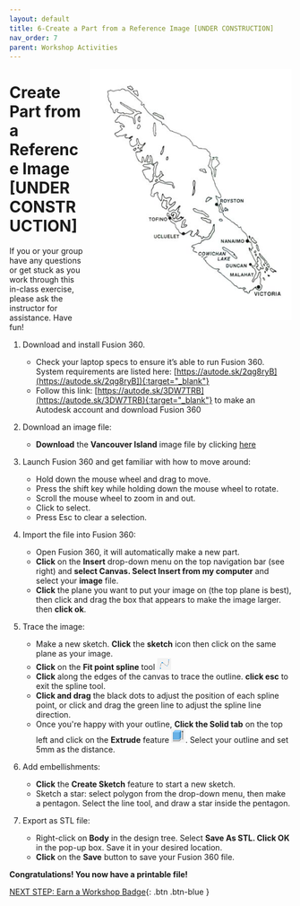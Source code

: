 ```yaml
---
layout: default
title: 6-Create a Part from a Reference Image [UNDER CONSTRUCTION]
nav_order: 7
parent: Workshop Activities
---
```


<img src="images/act-6/VanIsle.png" alt="bo-o-o-o-one?!" style="float:right;width:360px;margin-left:10px;">

# **Create Part from a Reference Image [UNDER CONSTRUCTION]**

If you or your group have any questions or get stuck as you work through this in-class exercise, please ask the instructor for assistance.  Have fun!

1.  Download and install Fusion 360.
    -   Check your laptop specs to ensure it’s able to run Fusion 360. System requirements are listed here: [https://autode.sk/2qg8ryB](https://autode.sk/2qg8ryB]){:target="_blank"}
    -   Follow this link: [https://autode.sk/3DW7TRB](https://autode.sk/3DW7TRB){:target="_blank"} to make an Autodesk account and download Fusion 360

2.  Download an image file:
    -   **Download** the **Vancouver Island** image file by clicking <a href="images/act-6/VanIsle.png" download>here</a>

3.  Launch Fusion 360 and get familiar with how to move around:
    -   Hold down the mouse wheel and drag to move.
    -   Press the shift key while holding down the mouse wheel to rotate.
    -   Scroll the mouse wheel to zoom in and out.
    -   Click to select.
    -   Press Esc to clear a selection.

4.  Import the file into Fusion 360:
    -   Open Fusion 360, it will automatically make a new part.
    -   **Click** on the **Insert** drop-down menu on the top navigation bar (see right) and **select Canvas. Select Insert from my computer** and select your **image** file.
    -   **Click** the plane you want to put your image on (the top plane is best), then click and drag the box that appears to make the image larger. then **click ok**.

5. Trace the image:
    -   Make a new sketch.  **Click** the **sketch** icon then click on the same plane as your image.  
    -   **Click** on the **Fit point spline** tool <img src="images/act-6/4.png" alt="spline tool" style="width:25px;">
    -   **Click** along the edges of the canvas to trace the outline.  **click esc** to exit the spline tool.
    -   **Click and drag** the black dots to adjust the position of each spline point, or click and drag the green line to adjust the spline line direction.
    -   Once you're happy with your outline, **Click the Solid tab** on the top left and click on the **Extrude** feature <img src="images/act-2/4-5.png" alt="extrude feature" style="width:25px;">. Select your outline and set 5mm as the distance.

6.  Add embellishments:
    -   **Click** the **Create Sketch** feature to start a new sketch.
    -   Sketch a star: select polygon from the drop-down menu, then make a pentagon.  Select the line tool, and draw a star inside the pentagon.


7.  Export as STL file:
    -   Right-click on **Body** in the design tree. Select **Save As STL. Click OK** in the pop-up box. Save it in your desired location.
    -   **Click** on the **Save** button to save your Fusion 360 file.

**Congratulations! You now have a printable file!**

[NEXT STEP: Earn a Workshop Badge](informal-credentials.html){: .btn .btn-blue }